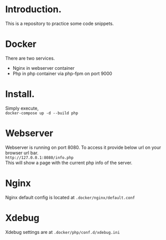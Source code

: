# Introduction.
This is a repository to practice some code snippets.

# Docker
There are two services.
- Nginx in webserver container
- Php in php container via php-fpm on port 9000

# Install.
Simply execute,  
`docker-compose up -d --build php`

# Webserver  
Webserver is running on port 8080.
To access it provide below url on your browser url bar.  
`http://127.0.0.1:8080/info.php`  
This will show a page with the current php info of the server.

# Nginx
Nginx default config is located at `.docker/nginx/default.conf`

# Xdebug
Xdebug settings are at `.docker/php/conf.d/xdebug.ini`